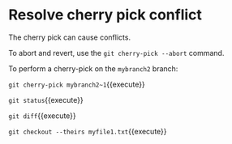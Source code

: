 # Resolve cherry pick conflict

The cherry pick can cause conflicts.

To abort and revert, use the `git cherry-pick --abort` command.

To perform a cherry-pick on the `mybranch2` branch:

`git cherry-pick mybranch2~1`{{execute}}

`git status`{{execute}}

`git diff`{{execute}}

`git checkout --theirs myfile1.txt`{{execute}}
